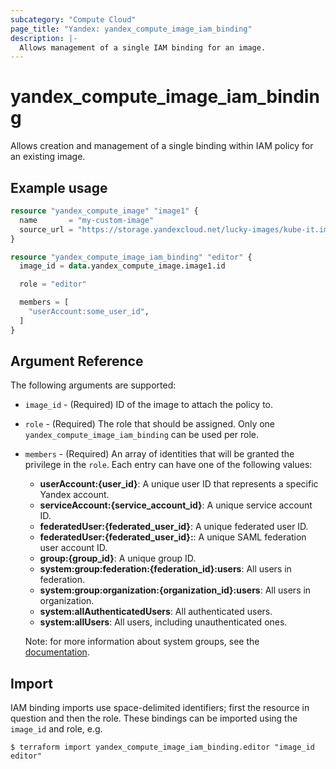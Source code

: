 ```yaml
---
subcategory: "Compute Cloud"
page_title: "Yandex: yandex_compute_image_iam_binding"
description: |-
  Allows management of a single IAM binding for an image.
---
```



# yandex_compute_image_iam_binding




Allows creation and management of a single binding within IAM policy for an existing image.

## Example usage

```terraform
resource "yandex_compute_image" "image1" {
  name       = "my-custom-image"
  source_url = "https://storage.yandexcloud.net/lucky-images/kube-it.img"
}

resource "yandex_compute_image_iam_binding" "editor" {
  image_id = data.yandex_compute_image.image1.id

  role = "editor"

  members = [
    "userAccount:some_user_id",
  ]
}
```

## Argument Reference

The following arguments are supported:

* `image_id` - (Required) ID of the image to attach the policy to.

* `role` - (Required) The role that should be assigned. Only one `yandex_compute_image_iam_binding` can be used per role.

* `members` - (Required) An array of identities that will be granted the privilege in the `role`. Each entry can have one of the following values:
  * **userAccount:{user_id}**: A unique user ID that represents a specific Yandex account.
  * **serviceAccount:{service_account_id}**: A unique service account ID.
  * **federatedUser:{federated_user_id}**: A unique federated user ID.
  * **federatedUser:{federated_user_id}:**: A unique SAML federation user account ID.
  * **group:{group_id}**: A unique group ID.
  * **system:group:federation:{federation_id}:users**: All users in federation.
  * **system:group:organization:{organization_id}:users**: All users in organization.
  * **system:allAuthenticatedUsers**: All authenticated users.
  * **system:allUsers**: All users, including unauthenticated ones.

  Note: for more information about system groups, see the [documentation](https://cloud.yandex.com/docs/iam/concepts/access-control/system-group).

## Import

IAM binding imports use space-delimited identifiers; first the resource in question and then the role. These bindings can be imported using the `image_id` and role, e.g.

```
$ terraform import yandex_compute_image_iam_binding.editor "image_id editor"
```
